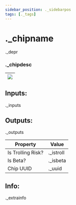 ```yaml
---
sidebar_position: ._sidebarpos
tags: [._tags]
---
```


# ._chipname
._depr

### ._chipdesc

| ![](https://images-ext-2.discordapp.net/external/MPmIaQzlEPmgGWlgi-WxBBXt0Bjv_zWPkg1y1f_sy3s/https/www.recroomcircuits.com/image/circuit/absolute-value?width=206&height=108) |
|-----|

## Inputs:
._inputs

## Outputs:
._outputs 

| Property  | Value |
|-------------------|-----------|
| Is Trolling Risk? | ._istroll |
| Is Beta? | ._isbeta |
| Chip UUID | ._uuid |

## Info:
._extrainfo